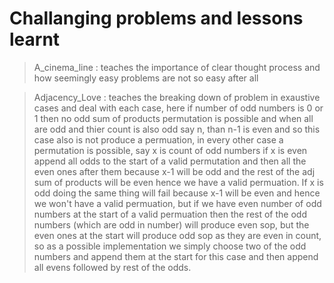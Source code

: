 # Challanging problems and lessons learnt 

> A_cinema_line : teaches the importance of clear thought process and how seemingly easy problems are not so easy after all

> Adjacency_Love : teaches the breaking down of problem in exaustive cases and deal with each case, here if number of odd numbers is 0 or 1 then no odd sum of products permutation is possible and when all are odd and thier count is also odd say n, than n-1 is even and so this case also is not produce a permuation, in every other case a permutation is possible, say x is count of odd numbers if x is even append all odds to the start of a valid permutation and then all the even ones after them because x-1 will be odd and the rest of the adj sum of products will be even hence we have a valid permuation. If x is odd doing the same thing will fail because x-1 will be even and hence we won't have a valid permuation, but if we have even number of odd numbers at the start of a valid permuation then the rest of the odd numbers (which are odd in number) will produce even sop, but the even ones at the start will produce odd sop as they are even in count, so as a possible implementation we simply choose two of the odd numbers and append them at the start for this case and then append all evens followed by rest of the odds.
 